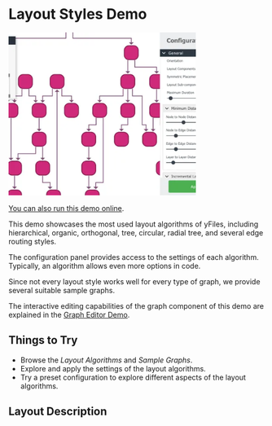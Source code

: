 <!--
 //////////////////////////////////////////////////////////////////////////////
 // @license
 // This file is part of yFiles for HTML.
 // Use is subject to license terms.
 //
 // Copyright (c) by yWorks GmbH, Vor dem Kreuzberg 28,
 // 72070 Tuebingen, Germany. All rights reserved.
 //
 //////////////////////////////////////////////////////////////////////////////
-->
# Layout Styles Demo

<img src="../../../doc/demo-thumbnails/layout-styles.webp" alt="demo-thumbnail" height="320"/>

[You can also run this demo online](https://www.yfiles.com/demos/showcase/layoutstyles/).

This demo showcases the most used layout algorithms of yFiles, including hierarchical, organic, orthogonal, tree, circular, radial tree, and several edge routing styles.

The configuration panel provides access to the settings of each algorithm. Typically, an algorithm allows even more options in code.

Since not every layout style works well for every type of graph, we provide several suitable sample graphs.

The interactive editing capabilities of the graph component of this demo are explained in the [Graph Editor Demo](../../view/grapheditor/).

## Things to Try

- Browse the _Layout Algorithms_ and _Sample Graphs_.
- Explore and apply the settings of the layout algorithms.
- Try a preset configuration to explore different aspects of the layout algorithms.

## Layout Description
